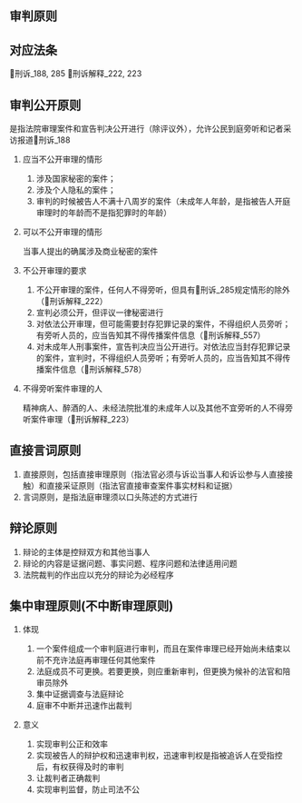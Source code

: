## 审判原则


## 对应法条

🚪刑诉_188, 285
🚪刑诉解释_222, 223

## 审判公开原则

是指法院审理案件和宣告判决公开进行（除评议外），允许公民到庭旁听和记者采访报道🚪刑诉_188

1. 应当不公开审理的情形

    1. 涉及国家秘密的案件；
    2. 涉及个人隐私的案件；
    3. 审判的时候被告人不满十八周岁的案件（未成年人年龄，是指被告人开庭审理时的年龄而不是指犯罪时的年龄）

2. 可以不公开审理的情形

    当事人提出的确属涉及商业秘密的案件

3. 不公开审理的要求

    1. 不公开审理的案件，任何人不得旁听，但具有🚪刑诉_285规定情形的除外（🚪刑诉解释_222）
    2. 宣判必须公开，但评议一律秘密进行
    3. 对依法公开审理，但可能需要封存犯罪记录的案件，不得组织人员旁听；有旁听人员的，应当告知其不得传播案件信息（🚪刑诉解释_557）
    4. 对未成年人刑事案件，宣告判决应当公开进行。对依法应当封存犯罪记录的案件，宣判时，不得组织人员旁听；有旁听人员的，应当告知其不得传播案件信息（🚪刑诉解释_578）

4. 不得旁听案件审理的人

    精神病人、醉酒的人、未经法院批准的未成年人以及其他不宜旁听的人不得旁听案件审理（🚪刑诉解释_223）

## 直接言词原则

1. 直接原则，包括直接审理原则（指法官必须与诉讼当事人和诉讼参与人直接接触）和直接采证原则（指法官直接审查案件事实材料和证据）
2. 言词原则，是指法庭审理须以口头陈述的方式进行


## 辩论原则

1. 辩论的主体是控辩双方和其他当事人
1. 辩论的内容是证据问题、事实问题、程序问题和法律适用问题
1. 法院裁判的作出应以充分的辩论为必经程序

## 集中审理原则(不中断审理原则)

1. 体现

    1. 一个案件组成一个审判庭进行审判，而且在案件审理已经开始尚未结束以前不充许法庭再审理任何其他案件
    1. 法庭成员不可更换。若要更换，则应重新审判，但更换为候补的法官和陪审员除外
    1. 集中证据调查与法庭辩论
    1. 庭审不中断并迅速作出裁判

2. 意义
    
    1. 实现审判公正和效率
    1. 实现被告人的辩护权和迅速审判权，迅速审判权是指被追诉人在受指控后，有权获得及时的审判
    1. 让裁判者正确裁判
    1. 实现审判监督，防止司法不公
